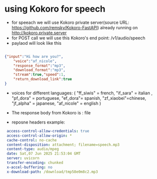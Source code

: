 # using Kokoro  for speech

- for speeach we will use Kokoro private server(source URL: https://github.com/remsky/Kokoro-FastAPI) already running on http://kokoro.private.server
- for POST call we will use this Kokoro's end point: /v1/audio/speech
- paylaod will look like this

```json
 
{"input":"Hi how are you?",
    "voice":"af_nicole",
    "response_format":"mp3",
    "download_format":"mp3",
    "stream":true,"speed":1,
    "return_download_link":true
}

```

- voices for different languages: 
    ( "ff_siwis" = french, "if_sara" = italian , "pf_dora" = portuguese,  "ef_dora"= spanish, "zf_xiaobei"=chinese, "jf_alpha" = japanese, "af_nicole" = english )
- The response body from Kokoro is : file

- reposne headers example:

```yml
 access-control-allow-credentials: true 
 access-control-allow-origin: * 
 cache-control: no-cache 
 content-disposition: attachment; filename=speech.mp3 
 content-type: audio/mpeg 
 date: Sat,07 Jun 2025 21:53:04 GMT 
 server: uvicorn 
 transfer-encoding: chunked 
 x-accel-buffering: no 
 x-download-path: /download/tmp58e0m8c2.mp3 

```